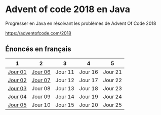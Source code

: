 ﻿# Advent of code 2018 en Java

Progresser en Java en résolvant les problèmes de Advent Of Code 2018

https://adventofcode.com/2018

## Énoncés en français

|1      |2      |3      |4      |5      |
|-------|-------|-------|-------|-------|
|[Jour 01](days/day01.md#jour-1)|[Jour 06](days/day06.md#jour-6)|Jour 11|Jour 16|Jour 21|
|[Jour 02](days/day02.md#jour-2)|[Jour 07](days/day07.md#jour-7)|Jour 12|Jour 17|Jour 22|
|[Jour 03](days/day03.md#jour-3)|Jour 08|Jour 13|Jour 18|Jour 23|
|[Jour 04](days/day04.md#jour-4)|Jour 09|Jour 14|Jour 19|Jour 24|
|[Jour 05](days/day05.md#jour-5)|Jour 10|Jour 15|Jour 20|Jour 25|
